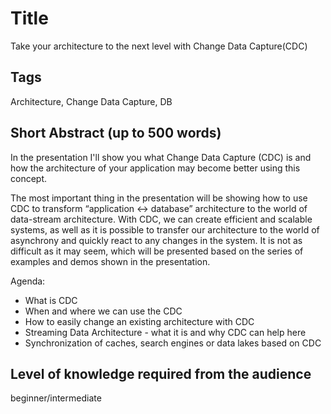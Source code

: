 # Title

Take your architecture to the next level with Change Data Capture(CDC)

## Tags

Architecture, Change Data Capture, DB

## Short Abstract (up to 500 words)

In the presentation I'll show you what Change Data Capture (CDC) is and how the architecture of your application may become better using this concept.

The most important thing in the presentation will be showing how to use CDC to transform “application <-> database” architecture to the world of data-stream architecture. With CDC, we can create efficient and scalable systems, as well as it is possible to transfer our architecture to the world of asynchrony and quickly react to any changes in the system. It is not as difficult as it may seem, which will be presented based on the series of examples and demos shown in the presentation.

Agenda:

* What is CDC
* When and where we can use the CDC
* How to easily change an existing architecture with CDC
* Streaming Data Architecture - what it is and why CDC can help here
* Synchronization of caches, search engines or data lakes based on CDC

## Level of knowledge required from the audience

beginner/intermediate
